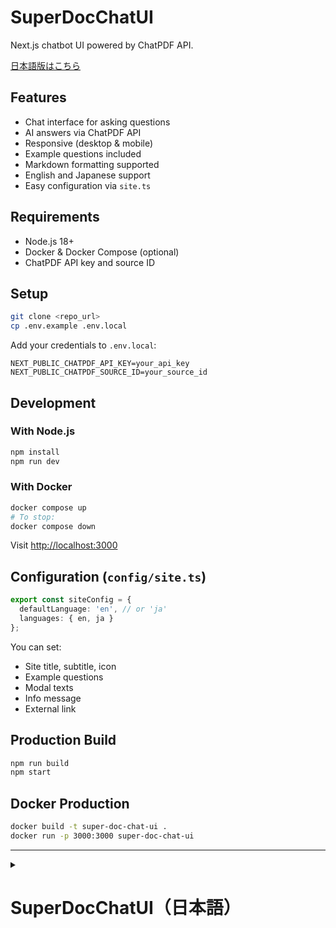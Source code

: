 # SuperDocChatUI

Next.js chatbot UI powered by ChatPDF API.

[日本語版はこちら](#japanese)

## Features

* Chat interface for asking questions
* AI answers via ChatPDF API
* Responsive (desktop & mobile)
* Example questions included
* Markdown formatting supported
* English and Japanese support
* Easy configuration via `site.ts`

## Requirements

* Node.js 18+
* Docker & Docker Compose (optional)
* ChatPDF API key and source ID

## Setup

```bash
git clone <repo_url>
cp .env.example .env.local
```

Add your credentials to `.env.local`:

```
NEXT_PUBLIC_CHATPDF_API_KEY=your_api_key
NEXT_PUBLIC_CHATPDF_SOURCE_ID=your_source_id
```

## Development

### With Node.js

```bash
npm install
npm run dev
```

### With Docker

```bash
docker compose up
# To stop:
docker compose down
```

Visit [http://localhost:3000](http://localhost:3000)

## Configuration (`config/site.ts`)

```ts
export const siteConfig = {
  defaultLanguage: 'en', // or 'ja'
  languages: { en, ja }
};
```

You can set:

* Site title, subtitle, icon
* Example questions
* Modal texts
* Info message
* External link

## Production Build

```bash
npm run build
npm start
```

## Docker Production

```bash
docker build -t super-doc-chat-ui .
docker run -p 3000:3000 super-doc-chat-ui
```

---

<details>
<summary><h1 id="japanese">SuperDocChatUI（日本語）</h1></summary>

ChatPDF API を使った PDF 質問用チャットアプリケーション

## 機能

* チャット形式での質問・回答
* ChatPDF API を使用した AI 応答
* モバイル対応のレスポンシブUI
* 質問例をあらかじめ表示
* Markdown形式の回答表示
* 英語・日本語対応
* `site.ts` でカスタマイズ可能

## 必要環境

* Node.js 18以上
* Docker / Docker Compose（任意）
* ChatPDF APIキーとソースID

## セットアップ

```bash
git clone <リポジトリURL>
cp .env.example .env.local
```

`.env.local` に以下を記入：

```
NEXT_PUBLIC_CHATPDF_API_KEY=あなたのAPIキー
NEXT_PUBLIC_CHATPDF_SOURCE_ID=あなたのソースID
```

## 開発モード起動

### Node.jsの場合

```bash
npm install
npm run dev
```

### Dockerの場合

```bash
docker compose up
# 停止するには
docker compose down
```

## 設定ファイル（`config/site.ts`）

```ts
export const siteConfig = {
  defaultLanguage: 'ja',
  languages: { en, ja }
};
```

以下を編集可能：

* タイトル・アイコン
* サブタイトル
* 質問例
* モーダル内容
* 補足メッセージ
* 外部リンク

## 本番環境

```bash
npm run build
npm start
```

## Dockerでの本番運用

```bash
docker build -t super-doc-chat-ui .
docker run -p 3000:3000 super-doc-chat-ui
```

</details>
